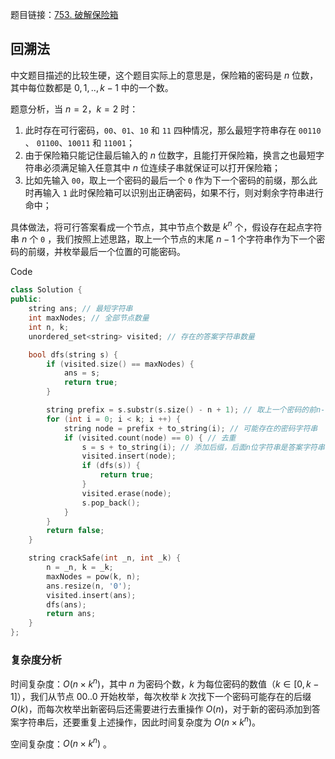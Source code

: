 题目链接：[753. 破解保险箱](https://leetcode.cn/problems/cracking-the-safe/)

## 回溯法

中文题目描述的比较生硬，这个题目实际上的意思是，保险箱的密码是 $n$ 位数，其中每位数都是 $0,1,..,k-1$ 中的一个数。

题意分析，当 $n = 2$，$k=2$ 时：

1. 此时存在可行密码，`00`、`01`、`10` 和 `11`  四种情况，那么最短字符串存在 `00110 `、 `01100`、`10011` 和 `11001`；
2. 由于保险箱只能记住最后输入的 $n$ 位数字，且能打开保险箱，换言之也最短字符串必须满足输入任意其中 $n$ 位连续子串就保证可以打开保险箱；
3. 比如先输入 `00`，取上一个密码的最后一个 `0` 作为下一个密码的前缀，那么此时再输入 `1` 此时保险箱可以识别出正确密码，如果不行，则对剩余字符串进行命中；

具体做法，将可行答案看成一个节点，其中节点个数是 $k^n$ 个，假设存在起点字符串 $n$ 个 `0` ，我们按照上述思路，取上一个节点的末尾 $n - 1$ 个字符串作为下一个密码的前缀，并枚举最后一个位置的可能密码。

Code

```c++
class Solution {
public:
    string ans; // 最短字符串
    int maxNodes; // 全部节点数量
    int n, k;
    unordered_set<string> visited; // 存在的答案字符串数量

    bool dfs(string s) {
        if (visited.size() == maxNodes) {
            ans = s;
            return true;
        }

        string prefix = s.substr(s.size() - n + 1); // 取上一个密码的前n-1位作为下一个答案字符串的前缀
        for (int i = 0; i < k; i ++) {
            string node = prefix + to_string(i); // 可能存在的密码字符串
            if (visited.count(node) == 0) { // 去重
                s = s + to_string(i); // 添加后缀，后面n位字符串是答案字符串
                visited.insert(node);
                if (dfs(s)) {
                    return true;
                }
                visited.erase(node);
                s.pop_back();
            }
        }
        return false;
    }

    string crackSafe(int _n, int _k) {
        n = _n, k = _k;
        maxNodes = pow(k, n);
        ans.resize(n, '0');
        visited.insert(ans);
        dfs(ans);
        return ans;
    }
};
```

### 复杂度分析

时间复杂度：$O(n \times k^n)$，其中 $n$ 为密码个数，$k$ 为每位密码的数值（$k \in [0,k-1]$），我们从节点 $00..0$ 开始枚举，每次枚举 $k$ 次找下一个密码可能存在的后缀 $O(k)$，而每次枚举出新密码后还需要进行去重操作 $O(n)$，对于新的密码添加到答案字符串后，还要重复上述操作，因此时间复杂度为 $O(n \times k^n)$。

空间复杂度：$O(n \times k^n)$ 。